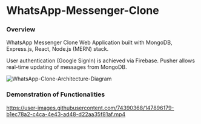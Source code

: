 # WhatsApp-Messenger-Clone

### Overview
WhatsApp Messenger Clone Web Application built with MongoDB, Express.js, React, Node.js (MERN) stack. 

User authentication (Google SignIn) is achieved via Firebase. Pusher allows real-time updating of messages from MongoDB.

![WhatsApp-Clone-Architecture-Diagram](https://user-images.githubusercontent.com/74390368/147897361-7663e9f9-d332-4909-8a9b-ea83f317505b.png)

### Demonstration of Functionalities
https://user-images.githubusercontent.com/74390368/147896179-b1ec78a2-c4ca-4e43-ad48-d22aa35f81af.mp4
